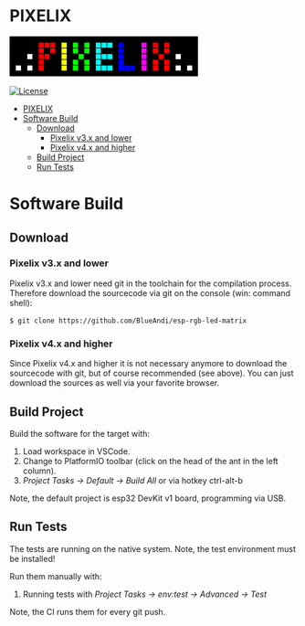 # PIXELIX
![PIXELIX](./images/LogoBlack.png)

[![License](https://img.shields.io/badge/license-MIT-blue.svg)](http://choosealicense.com/licenses/mit/)

- [PIXELIX](#pixelix)
- [Software Build](#software-build)
  - [Download](#download)
    - [Pixelix v3.x and lower](#pixelix-v3x-and-lower)
    - [Pixelix v4.x and higher](#pixelix-v4x-and-higher)
  - [Build Project](#build-project)
  - [Run Tests](#run-tests)
 
# Software Build

## Download

### Pixelix v3.x and lower
Pixelix v3.x and lower need git in the toolchain for the compilation process. Therefore download the sourcecode via git on the console (win: command shell):
```
$ git clone https://github.com/BlueAndi/esp-rgb-led-matrix
```

### Pixelix v4.x and higher
Since Pixelix v4.x and higher it is not necessary anymore to download the sourcecode with git, but of course recommended (see above). You can just download the sources as well via your favorite browser.

## Build Project
Build the software for the target with:

1. Load workspace in VSCode.
2. Change to PlatformIO toolbar (click on the head of the ant in the left column).
3. _Project Tasks -> Default -> Build All_ or via hotkey ctrl-alt-b

Note, the default project is esp32 DevKit v1 board, programming via USB.

## Run Tests
The tests are running on the native system. Note, the test environment must be installed!

Run them manually with:

1. Running tests with _Project Tasks -> env:test -> Advanced -> Test_

Note, the CI runs them for every git push.
